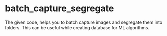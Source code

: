 # batch_capture_segregate
The given code, helps you to batch capture images and segregate them into folders. This can be useful while creating database for ML algorithms. 
